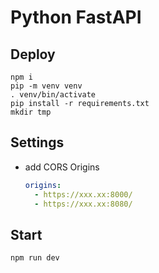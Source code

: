 # Python FastAPI

## Deploy
```
npm i
pip -m venv venv
. venv/bin/activate
pip install -r requirements.txt
mkdir tmp
```

## Settings

* add CORS Origins
  ```yaml
  origins:
    - https://xxx.xx:8000/
    - https://xxx.xx:8080/
  ```

## Start
```
npm run dev
```
